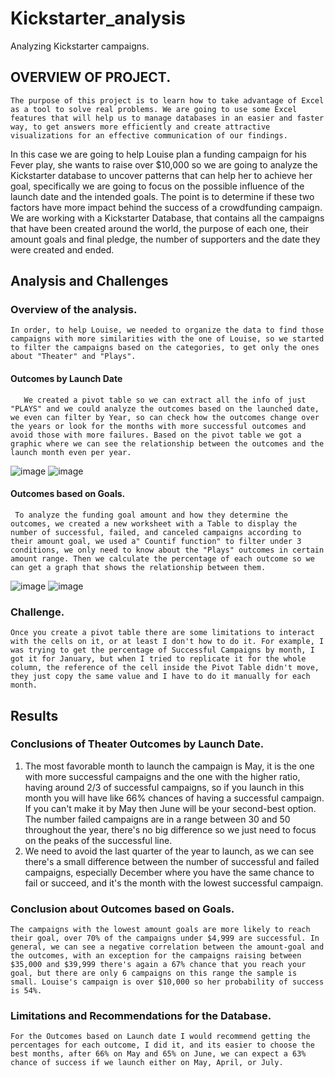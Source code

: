 # Kickstarter_analysis
Analyzing Kickstarter campaigns.

## OVERVIEW OF PROJECT.
	The purpose of this project is to learn how to take advantage of Excel as a tool to solve real problems. We are going to use some Excel features that will help us to manage databases in an easier and faster way, to get answers more efficiently and create attractive visualizations for an effective communication of our findings.
  In this case we are going to help Louise plan a funding campaign for his Fever play, she wants to raise over $10,000 so we are going to analyze the Kickstarter database to uncover patterns that can help her to achieve her goal, specifically we are going to focus on the possible   influence of the launch date and the intended goals. The point is to determine if these two factors have more impact behind the success of a crowdfunding campaign. We are working with a Kickstarter Database, that contains all the campaigns that have been created around the world, the purpose of each one, their amount goals and final pledge, the number of supporters and the date they were created and ended. 

## Analysis and Challenges
### Overview of the analysis.
	In order, to help Louise, we needed to organize the data to find those campaigns with more similarities with the one of Louise, so we started to filter the campaigns based on the categories, to get only the ones about "Theater" and "Plays". 
#### Outcomes by Launch Date
	   We created a pivot table so we can extract all the info of just "PLAYS" and we could analyze the outcomes based on the launched date, we even can filter by Year, so can check how the outcomes change over the years or look for the months with more successful outcomes and avoid those with more failures. Based on the pivot table we got a graphic where we can see the relationship between the outcomes and the launch month even per year. 
 ![image](https://user-images.githubusercontent.com/43548929/155852534-e2110311-177c-4c0e-92ca-3d714a49707b.png)
 ![image](https://user-images.githubusercontent.com/43548929/155852544-5b702bbd-2569-48af-b66c-cc4217ad6aac.png)
 
#### Outcomes based on Goals.
     To analyze the funding goal amount and how they determine the outcomes, we created a new worksheet with a Table to display the number of successful, failed, and canceled campaigns according to their amount goal, we used a" Countif function" to filter under 3 conditions, we only need to know about the "Plays" outcomes in certain amount range. Then we calculate the percentage of each outcome so we can get a graph that shows the relationship between them.
![image](https://user-images.githubusercontent.com/43548929/155852571-005f394a-de74-45e9-ba76-1a505627f49f.png)
![image](https://user-images.githubusercontent.com/43548929/155852575-986c448b-d9b2-45d2-b4f6-edb98cb953a3.png)

### Challenge.
	Once you create a pivot table there are some limitations to interact with the cells on it, or at least I don't how to do it. For example, I was trying to get the percentage of Successful Campaigns by month, I got it for January, but when I tried to replicate it for the whole column, the reference of the cell inside the Pivot Table didn't move, they just copy the same value and I have to do it manually for each month.

## Results
### Conclusions of Theater Outcomes by Launch Date.
   1) The most favorable month to launch the campaign is May, it is the one with more successful campaigns and the one with the higher ratio, having around 2/3 of successful campaigns, so if you launch in this month you will have like 66% chances of having a successful campaign. If you can't make it by May then June will be your second-best option. The number failed campaigns are in a range between 30 and 50 throughout the year, there's no big difference so we just need to focus on the peaks of the successful line.
   2) We need to avoid the last quarter of the year to launch, as we can see there's a small difference between the number of successful and failed campaigns, especially December where you have the same chance to fail or succeed, and it's the month with the lowest successful campaign. 
   
### Conclusion about Outcomes based on Goals.
	The campaigns with the lowest amount goals are more likely to reach their goal, over 70% of the campaigns under $4,999 are successful. In general, we can see a negative correlation between the amount-goal and the outcomes, with an exception for the campaigns raising between $35,000 and $39,999 there's again a 67% chance that you reach your goal, but there are only 6 campaigns on this range the sample is small. Louise's campaign is over $10,000 so her probability of success is 54%.

### Limitations and Recommendations for the Database.
	For the Outcomes based on Launch date I would recommend getting the percentages for each outcome, I did it, and its easier to choose the best months, after 66% on May and 65% on June, we can expect a 63% chance of success if we launch either on May, April, or July. 







